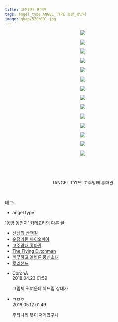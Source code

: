 ```yaml
---
title: 고주망태 홍마관
tags: angel_type ANGEL_TYPE 동방_동인지
image: ghap/520/001.jpg
---
```

<div class="article">
<p style="text-align: center; clear: none; float: none;"><img src="{{ site.nasurl }}/ghap/520/001.jpg"/></p>
<p style="text-align: center; clear: none; float: none;"><img src="{{ site.nasurl }}/ghap/520/002.jpg"/></p>
<p style="text-align: center; clear: none; float: none;"><img src="{{ site.nasurl }}/ghap/520/003.jpg"/></p>
<p style="text-align: center; clear: none; float: none;"><img src="{{ site.nasurl }}/ghap/520/004.jpg"/></p>
<p style="text-align: center; clear: none; float: none;"><img src="{{ site.nasurl }}/ghap/520/005.jpg"/></p>
<p style="text-align: center; clear: none; float: none;"><img src="{{ site.nasurl }}/ghap/520/006.jpg"/></p>
<p style="text-align: center; clear: none; float: none;"><img src="{{ site.nasurl }}/ghap/520/007.jpg"/></p>
<p style="text-align: center; clear: none; float: none;"><img src="{{ site.nasurl }}/ghap/520/008.jpg"/></p>
<p style="text-align: center; clear: none; float: none;"><img src="{{ site.nasurl }}/ghap/520/009.jpg"/></p>
<p style="text-align: center; clear: none; float: none;"><img src="{{ site.nasurl }}/ghap/520/010.jpg"/></p>
<p style="text-align: center; clear: none; float: none;"><img src="{{ site.nasurl }}/ghap/520/011.jpg"/></p>
<p style="text-align: center; clear: none; float: none;"><img src="{{ site.nasurl }}/ghap/520/012.jpg"/></p>
<p style="text-align: center; clear: none; float: none;"><img src="{{ site.nasurl }}/ghap/520/013.jpg"/></p>
<p style="text-align: center; clear: none; float: none;"><img src="{{ site.nasurl }}/ghap/520/014.jpg"/></p>
<p style="text-align: center; clear: none; float: none;"><br/></p>
<p style="text-align: center; clear: none; float: none;"><br/></p>
<p style="text-align: center; clear: none; float: none;">[ANGEL TYPE] 고주망태 홍마관</p>
<p style="text-align: center; clear: none; float: none;"><br/></p>
</div><div class="tagTrail">
<p>태그: </p>
<ul>
<li>angel type</li>
</ul>
</div><div class="another">
<p>'동방 동인지' 카테고리의 다른 글</p>
<ul>
<li><a href="/2016-06-23-ghap_522">신님의 산책길</a></li>
<li><a href="/2016-06-23-ghap_521">순정가련 마이오피아</a></li>
<li><a href="/2016-06-23-ghap_520">고주망태 홍마관</a></li>
<li><a href="/2016-06-23-ghap_519">The Flying Dutchman</a></li>
<li><a href="/2016-06-23-ghap_518">깨끗하고 올바른 풍신소녀</a></li>
<li><a href="/2016-06-23-ghap_517">로리샌드</a></li>
</ul>
</div><div class="cb_module cb_fluid">
<div class="cb_wrt cb_profile">
<div class="comment">
<ul>
<li class="cb_thumb_off" id="comment15243345">
<div class="cb_comment_area">
<div class="cb_info_area">
<div class="cb_section">
<span class="cb_nick_name">CoronA</span>
</div>
<div class="cb_section">
<span class="cb_date">2018.04.23 01:59 </span>
</div>
</div>
<div class="cb_dsc_comment">
<p class="cb_dsc">
											그림체 귀여운데 섹드립 상태가
										</p>
</div>
</div></li>
<li class="cb_thumb_off" id="comment15254407">
<div class="cb_comment_area">
<div class="cb_info_area">
<div class="cb_section">
<span class="cb_nick_name">ㄱㅁㅎ</span>
</div>
<div class="cb_section">
<span class="cb_date">2018.05.12 01:49 </span>
</div>
</div>
<div class="cb_dsc_comment">
<p class="cb_dsc">
											후타나리 뜻이 저거였구나
										</p>
</div>
</div></li>
</ul>
</div>
</div><!-- commentList close -->
</div>